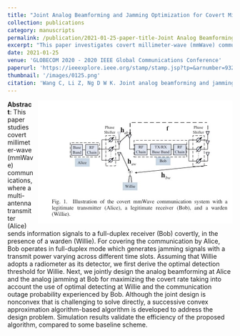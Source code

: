 ```yaml
---
title: "Joint Analog Beamforming and Jamming Optimization for Covert Millimeter Wave Communications"
collection: publications
category: manuscripts
permalink: /publication/2021-01-25-paper-title-Joint Analog Beamforming and Jamming Optimization for Covert Millimeter Wave Communications.md
excerpt: "This paper investigates covert millimeter-wave (mmWave) communications, where a multi-antenna transmitter (Alice) sends information covertly to a full-duplex receiver (Bob) in the presence of a warden (Willie). The authors jointly optimize the analog beamforming at Alice and Bob to maximize the covert rate while satisfying covertness and communication outage constraints."
date: 2021-01-25
venue: 'GLOBECOM 2020 - 2020 IEEE Global Communications Conference'
paperurl: 'https://ieeexplore.ieee.org/stamp/stamp.jsp?tp=&arnumber=9322111'
thumbnail: '/images/0125.png'
citation: 'Wang C, Li Z, Ng D W K. Joint analog beamforming and jamming optimization for covert millimeter wave communications[C]//GLOBECOM 2020-2020 IEEE Global Communications Conference. IEEE, 2020: 1-6.'
---
```

<img src="/images/0125.png"  style="float: right; margin-left: 10px;">


**Abstract**: This paper studies covert millimeter-wave (mmWave) communications, where a multi-antenna transmitter (Alice) sends information signals to a full-duplex receiver (Bob) covertly, in the presence of a warden (Willie). For covering the communication by Alice, Bob operates in full-duplex mode which generates jamming signals with a transmit power varying across different time slots. Assuming that Willie adopts a radiometer as its detector, we first derive the optimal detection threshold for Willie. Next, we jointly design the analog beamforming at Alice and the analog jamming at Bob for maximizing the covert rate taking into account the use of optimal detecting at Willie and the communication outage probability experienced by Bob. Although the joint design is nonconvex that is challenging to solve directly, a successive convex approximation algorithm-based algorithm is developed to address the design problem. Simulation results validate the efficiency of the proposed algorithm, compared to some baseline scheme.
